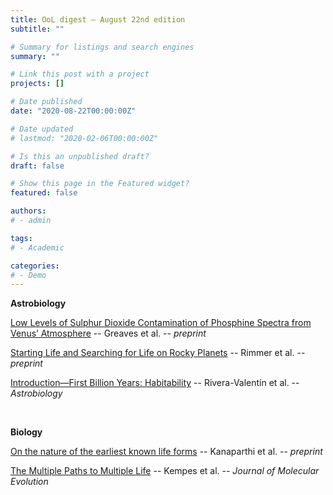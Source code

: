 ```yaml
---
title: OoL digest — August 22nd edition
subtitle: ""

# Summary for listings and search engines
summary: ""

# Link this post with a project
projects: []

# Date published
date: "2020-08-22T00:00:00Z"

# Date updated
# lastmod: "2020-02-06T00:00:00Z"

# Is this an unpublished draft?
draft: false

# Show this page in the Featured widget?
featured: false

authors:
# - admin

tags:
# - Academic

categories:
# - Demo
---
```


**Astrobiology**

[Low Levels of Sulphur Dioxide Contamination of Phosphine Spectra from Venus’ Atmosphere](http://arxiv.org/abs/2108.08393) -- Greaves et al. -- *preprint*

[Starting Life and Searching for Life on Rocky Planets](http://arxiv.org/abs/2108.08388) -- Rimmer et al. -- *preprint*

[Introduction—First Billion Years: Habitability](https://doi.org/10.1089/ast.2020.2314) -- Rivera-Valentín et al. -- *Astrobiology*

<br>

**Biology**

[On the nature of the earliest known life forms](https://www.biorxiv.org/content/10.1101/2021.08.16.456462v1) -- Kanaparthi et al. -- *preprint*

[The Multiple Paths to Multiple Life](https://doi.org/10.1007/s00239-021-10016-2) -- Kempes et al. -- *Journal of Molecular Evolution*
